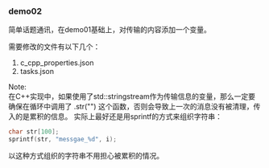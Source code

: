 ### demo02
简单话题通讯，在demo01基础上，对传输的内容添加一个变量。

需要修改的文件有以下几个：  
1. c_cpp_properties.json
2. tasks.json

Note:  
在C++实现中，如果使用了std::stringstream作为传输信息的变量，那么一定要确保在循环中调用了 .str("") 这个函数，否则会导致上一次的消息没有被清理，传入的是累积的信息。 实际上最好还是用sprintf的方式来组织字符串：

```cpp
char str[100];
sprintf(str, "messgae_%d", i);
```

以这种方式组织的字符串不用担心被累积的情况。
